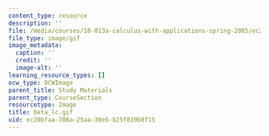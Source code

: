 ```yaml
---
content_type: resource
description: ''
file: /media/courses/18-013a-calculus-with-applications-spring-2005/ec20bfaa708a25aa30e5b25f819b8f15_beta_lc.gif
file_type: image/gif
image_metadata:
  caption: ''
  credit: ''
  image-alt: ''
learning_resource_types: []
ocw_type: OCWImage
parent_title: Study Materials
parent_type: CourseSection
resourcetype: Image
title: beta_lc.gif
uid: ec20bfaa-708a-25aa-30e5-b25f819b8f15
---
```

